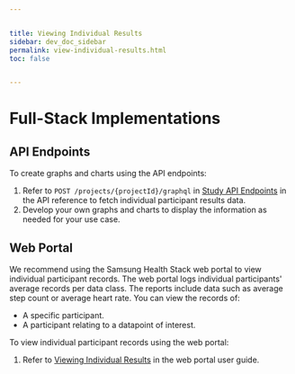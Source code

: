 ```yaml
---


title: Viewing Individual Results
sidebar: dev_doc_sidebar
permalink: view-individual-results.html
toc: false


---
```




# Full-Stack Implementations
## API Endpoints

To create graphs and charts using the API endpoints:

1. Refer to `POST /projects/{projectId}/graphql` in [Study API Endpoints](../docs/api-reference/all-endpoints/study-api-endpoints.md) in the API reference to fetch individual participant results data.
2. Develop your own graphs and charts to display the information as needed for your use case.

## Web Portal

We recommend using the Samsung Health Stack web portal to view individual participant records. The web portal logs individual participants' average records per data class. The reports include data such as average step count or average heart rate. You can view the records of:
- A specific participant.
- A participant relating to a datapoint of interest.

To view individual participant records using the web portal:

1. Refer to [Viewing Individual Results](../../portal-guide/results-analysis/viewing-individual-results.md) in the web portal user guide.
